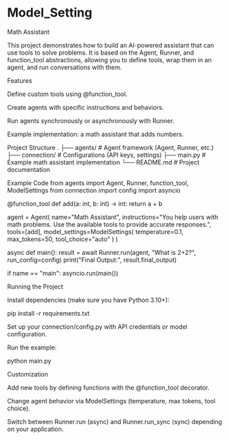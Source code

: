 # Model_Setting
Math Assistant

This project demonstrates how to build an AI-powered assistant that can use tools to solve problems. It is based on the Agent, Runner, and function_tool abstractions, allowing you to define tools, wrap them in an agent, and run conversations with them.

Features

Define custom tools using @function_tool.

Create agents with specific instructions and behaviors.

Run agents synchronously or asynchronously with Runner.

Example implementation: a math assistant that adds numbers.

Project Structure . ├── agents/ # Agent framework (Agent, Runner, etc.) ├── connection/ # Configurations (API keys, settings) ├── main.py # Example math assistant implementation └── README.md # Project documentation

Example Code from agents import Agent, Runner, function_tool, ModelSettings from connection import config import asyncio

@function_tool def add(a: int, b: int) -> int: return a + b

agent = Agent( name="Math Assistant", instructions="You help users with math problems. Use the available tools to provide accurate responses.", tools=[add], model_settings=ModelSettings( temperature=0.1, max_tokens=50, tool_choice="auto" ) )

async def main(): result = await Runner.run(agent, "What is 2+2?", run_config=config) print("Final Output:", result.final_output)

if name == "main": asyncio.run(main())

Running the Project

Install dependencies (make sure you have Python 3.10+):

pip install -r requirements.txt

Set up your connection/config.py with API credentials or model configuration.

Run the example:

python main.py

Customization

Add new tools by defining functions with the @function_tool decorator.

Change agent behavior via ModelSettings (temperature, max tokens, tool choice).

Switch between Runner.run (async) and Runner.run_sync (sync) depending on your application.
